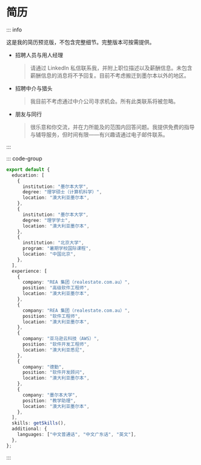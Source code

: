 # 简历

::: info

这是我的简历预览版，不包含完整细节。完整版本可按需提供。

- 招聘人员与用人经理

  > 请通过 LinkedIn 私信联系我，并附上职位描述以及薪酬信息。未包含薪酬信息的消息将不予回复。目前不考虑搬迁到墨尔本以外的地区。

- 招聘中介与猎头

  > 我目前不考虑通过中介公司寻求机会。所有此类联系将被忽略。

- 朋友与同行

  > 很乐意和你交流，并在力所能及的范围内回答问题。我提供免费的指导与辅导服务，但时间有限——有兴趣请通过电子邮件联系。

:::

::: code-group

```typescript [resume.ts] :line-numbers
export default {
  education: [
    {
      institution: "墨尔本大学",
      degree: "理学硕士（计算机科学）",
      location: "澳大利亚墨尔本",
    },
    {
      institution: "墨尔本大学",
      degree: "理学学士",
      location: "澳大利亚墨尔本",
    },
    {
      institution: "北京大学",
      program: "暑期学校国际课程",
      location: "中国北京",
    },
  ],
  experience: [
    {
      company: "REA 集团（realestate.com.au）",
      position: "高级软件工程师",
      location: "澳大利亚墨尔本",
    },
    {
      company: "REA 集团（realestate.com.au）",
      position: "软件工程师",
      location: "澳大利亚墨尔本",
    },
    {
      company: "亚马逊云科技（AWS）",
      position: "软件开发工程师",
      location: "澳大利亚悉尼",
    },
    {
      company: "德勤",
      position: "软件开发顾问",
      location: "澳大利亚墨尔本",
    },
    {
      company: "墨尔本大学",
      position: "教学助理",
      location: "澳大利亚墨尔本",
    },
  ],
  skills: getSkills(),
  additional: {
    languages: ["中文普通话", "中文广东话", "英文"],
  },
};
```

:::
